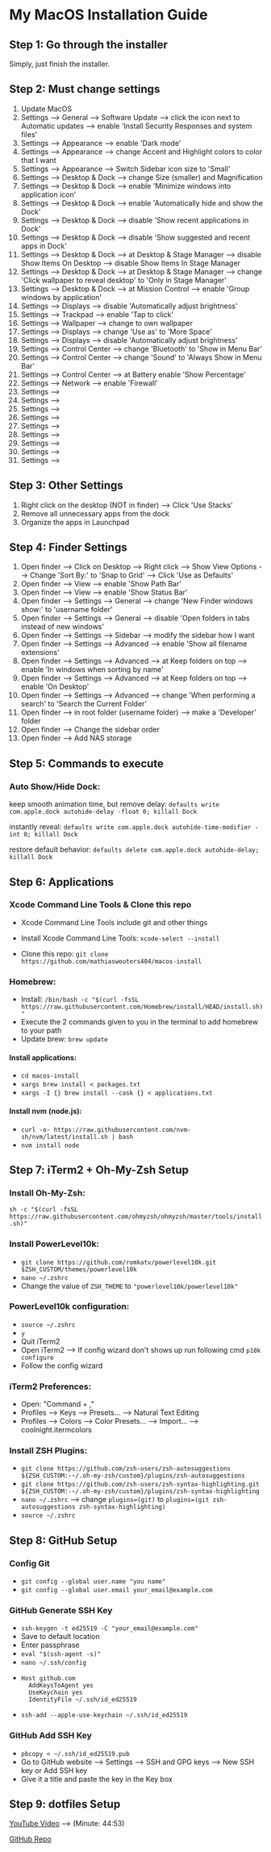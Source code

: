 # My MacOS Installation Guide

## Step 1: Go through the installer

Simply, just finish the installer.

## Step 2: Must change settings

1) Update MacOS
2) Settings --> General --> Software Update --> click the icon next to Automatic updates --> enable 'Install Security Responses and system files'
3) Settings --> Appearance --> enable 'Dark mode'
4) Settings --> Appearance --> change Accent and Highlight colors to color that I want
5) Settings --> Appearance --> Switch Sidebar icon size to 'Small'
6) Settings --> Desktop & Dock --> change Size (smaller) and Magnification 
7) Settings --> Desktop & Dock --> enable 'Minimize windows into application icon'
8) Settings --> Desktop & Dock --> enable 'Automatically hide and show the Dock'
9) Settings --> Desktop & Dock --> disable 'Show recent applications in Dock'
10) Settings --> Desktop & Dock --> disable 'Show suggested and recent apps in Dock'
11) Settings --> Desktop & Dock --> at Desktop & Stage Manager --> disable Show Items On Desktop --> disable Show Items In Stage Manager
12) Settings --> Desktop & Dock --> at Desktop & Stage Manager --> change 'Click wallpaper to reveal desktop' to 'Only in Stage Manager'
13) Settings --> Desktop & Dock --> at Mission Control --> enable 'Group windows by application'
14) Settings --> Displays --> disable 'Automatically adjust brightness'
15) Settings --> Trackpad --> enable 'Tap to click'
16) Settings --> Wallpaper --> change to own wallpaper
17) Settings --> Displays --> change 'Use as' to 'More Space'
18) Settings --> Displays --> disable 'Automatically adjust brightness'
19) Settings --> Control Center --> change 'Bluetooth' to 'Show in Menu Bar'
20) Settings --> Control Center --> change 'Sound' to 'Always Show in Menu Bar'
21) Settings --> Control Center --> at Battery enable 'Show Percentage'
22) Settings --> Network --> enable 'Firewall'
23) Settings -->
24) Settings -->
25) Settings -->
26) Settings -->
27) Settings -->
28) Settings -->
29) Settings -->
30) Settings -->
31) Settings -->

## Step 3: Other Settings

1) Right click on the desktop (NOT in finder) --> Click 'Use Stacks'
2) Remove all unnecessary apps from the dock
3) Organize the apps in Launchpad

## Step 4: Finder Settings

1) Open finder --> Click on Desktop --> Right click --> Show View Options --> Change 'Sort By:' to 'Snap to Grid' --> Click 'Use as Defaults'
2) Open finder --> View --> enable 'Show Path Bar'
3) Open finder --> View --> enable 'Show Status Bar'
4) Open finder --> Settings --> General --> change 'New Finder windows show:' to 'username folder'
5) Open finder --> Settings --> General --> disable 'Open folders in tabs instead of new windows'
6) Open finder --> Settings --> Sidebar --> modify the sidebar how I want
7) Open finder --> Settings --> Advanced --> enable 'Show all filename extensions'
8) Open finder --> Settings --> Advanced --> at Keep folders on top --> enable 'In windows when sorting by name'
9) Open finder --> Settings --> Advanced --> at Keep folders on top --> enable 'On Desktop'
10) Open finder --> Settings --> Advanced --> change 'When performing a search' to 'Search the Current Folder'
11) Open finder --> in root folder (username folder) --> make a 'Developer' folder
12) Open finder --> Change the sidebar order
13) Open finder --> Add NAS storage

## Step 5: Commands to execute
### Auto Show/Hide Dock:

keep smooth animation time, but remove delay:
`defaults write com.apple.dock autohide-delay -float 0; killall Dock`

instantly reveal:
`defaults write com.apple.dock autohide-time-modifier -int 0; killall Dock`

restore default behavior:
`defaults delete com.apple.dock autohide-delay; killall Dock`

## Step 6: Applications

### Xcode Command Line Tools & Clone this repo
- Xcode Command Line Tools include git and other things

- Install Xcode Command Line Tools: `xcode-select --install`
- Clone this repo: `git clone https://github.com/mathiaswouters404/macos-install`

### Homebrew:
- Install:
`/bin/bash -c "$(curl -fsSL https://raw.githubusercontent.com/Homebrew/install/HEAD/install.sh)"`
- Execute the 2 commands given to you in the terminal to add homebrew to your path
- Update brew: `brew update`

#### Install applications:
- `cd macos-install`
- `xargs brew install < packages.txt`
- `xargs -I {} brew install --cask {} < applications.txt`

#### Install nvm (node.js):
- `curl -o- https://raw.githubusercontent.com/nvm-sh/nvm/latest/install.sh | bash`
- `nvm install node`

## Step 7: iTerm2 + Oh-My-Zsh Setup

### Install Oh-My-Zsh:
`sh -c "$(curl -fsSL https://raw.githubusercontent.com/ohmyzsh/ohmyzsh/master/tools/install.sh)"`

### Install PowerLevel10k:
- `git clone https://github.com/romkatv/powerlevel10k.git $ZSH_CUSTOM/themes/powerlevel10k`
- `nano ~/.zshrc`
- Change the value of `ZSH_THEME` to `"powerlevel10k/powerlevel10k"`

### PowerLevel10k configuration:
- `source ~/.zshrc`
- `y`
- Quit iTerm2
- Open iTerm2 --> If config wizard don't shows up run following cmd `p10k configure`
- Follow the config wizard

### iTerm2 Preferences:
- Open: "Command + ,"
- Profiles --> Keys --> Presets... --> Natural Text Editing
- Profiles --> Colors --> Color Presets... --> Import... --> coolnight.itermcolors

### Install ZSH Plugins:
- `git clone https://github.com/zsh-users/zsh-autosuggestions ${ZSH_CUSTOM:-~/.oh-my-zsh/custom}/plugins/zsh-autosuggestions`
- `git clone https://github.com/zsh-users/zsh-syntax-highlighting.git ${ZSH_CUSTOM:-~/.oh-my-zsh/custom}/plugins/zsh-syntax-highlighting`
- `nano ~/.zshrc` --> change `plugins=(git)` to `plugins=(git zsh-autosuggestions zsh-syntax-highlighting)`
- `source ~/.zshrc`

## Step 8: GitHub Setup

### Config Git
- `git config --global user.name "you name"`
- `git config --global user.email your_email@example.com`

### GitHub Generate SSH Key
- `ssh-keygen -t ed25519 -C "your_email@example.com"`
- Save to default location
- Enter passphrase
- `eval "$(ssh-agent -s)"`
- `nano ~/.ssh/config`
- ```
  Host github.com
    AddKeysToAgent yes
    UseKeychain yes
    IdentityFile ~/.ssh/id_ed25519
  ``` 
- `ssh-add --apple-use-keychain ~/.ssh/id_ed25519`

### GitHub Add SSH Key
- `pbcopy < ~/.ssh/id_ed25519.pub`
- Go to GitHub website --> Settings --> SSH and GPG keys --> New SSH key or Add SSH key
- Give it a title and paste the key in the Key box

## Step 9: dotfiles Setup

[YouTube Video](https://www.youtube.com/watch?v=GK7zLYAXdDs) --> (Minute: 44:53)

[GitHub Repo](https://github.com/mischavandenburg/dotfiles)

